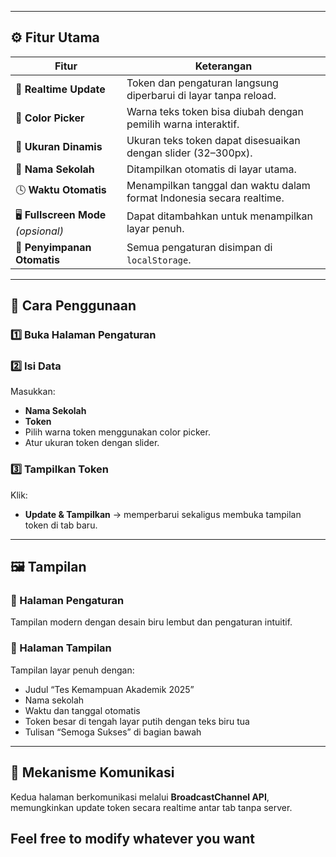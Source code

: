
---

## ⚙️ Fitur Utama  

| Fitur | Keterangan |
|-------|-------------|
| 🎯 **Realtime Update** | Token dan pengaturan langsung diperbarui di layar tanpa reload. |
| 🎨 **Color Picker** | Warna teks token bisa diubah dengan pemilih warna interaktif. |
| 📏 **Ukuran Dinamis** | Ukuran teks token dapat disesuaikan dengan slider (32–300px). |
| 🏫 **Nama Sekolah** | Ditampilkan otomatis di layar utama. |
| 🕓 **Waktu Otomatis** | Menampilkan tanggal dan waktu dalam format Indonesia secara realtime. |
| 🖥️ **Fullscreen Mode** *(opsional)* | Dapat ditambahkan untuk menampilkan layar penuh. |
| 💾 **Penyimpanan Otomatis** | Semua pengaturan disimpan di `localStorage`. |

---

## 🚀 Cara Penggunaan  

### 1️⃣ Buka Halaman Pengaturan  


### 2️⃣ Isi Data  
Masukkan:
- **Nama Sekolah**
- **Token**
- Pilih warna token menggunakan color picker.
- Atur ukuran token dengan slider.

### 3️⃣ Tampilkan Token  
Klik:
- **Update & Tampilkan** → memperbarui sekaligus membuka tampilan token di tab baru.

---

## 🖼️ Tampilan  
### 🔧 Halaman Pengaturan 
Tampilan modern dengan desain biru lembut dan pengaturan intuitif.

### 🧾 Halaman Tampilan 
Tampilan layar penuh dengan:
- Judul “Tes Kemampuan Akademik 2025”
- Nama sekolah
- Waktu dan tanggal otomatis
- Token besar di tengah layar putih dengan teks biru tua
- Tulisan “Semoga Sukses” di bagian bawah

---

## 📡 Mekanisme Komunikasi  
Kedua halaman berkomunikasi melalui **BroadcastChannel API**,  
memungkinkan update token secara realtime antar tab tanpa server.

## Feel free to modify whatever you want
